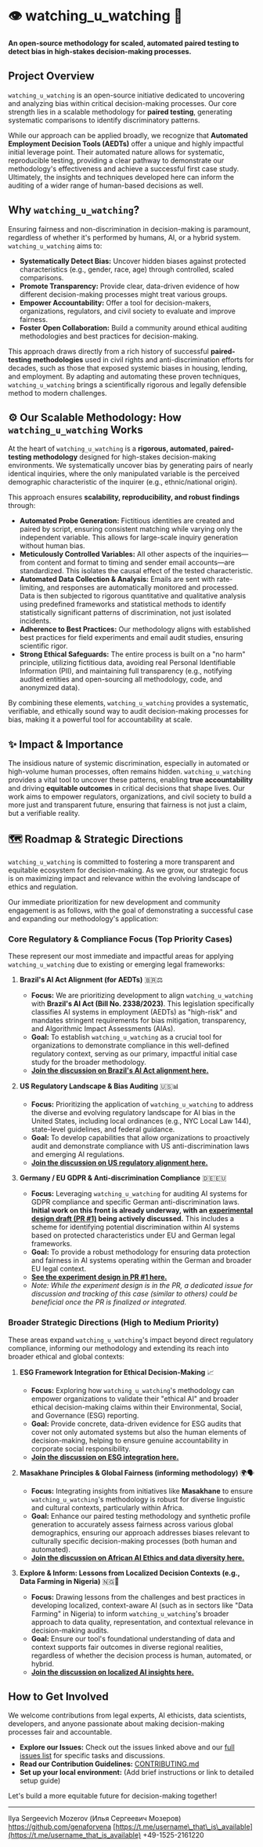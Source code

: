 # 👁️ watching_u_watching 🤖

**An open-source methodology for scaled, automated paired testing to detect bias in high-stakes decision-making processes.**

## Project Overview

`watching_u_watching` is an open-source initiative dedicated to uncovering and analyzing bias within critical decision-making processes. Our core strength lies in a scalable methodology for **paired testing**, generating systematic comparisons to identify discriminatory patterns.

While our approach can be applied broadly, we recognize that **Automated Employment Decision Tools (AEDTs)** offer a unique and highly impactful initial leverage point. Their automated nature allows for systematic, reproducible testing, providing a clear pathway to demonstrate our methodology's effectiveness and achieve a successful first case study. Ultimately, the insights and techniques developed here can inform the auditing of a wider range of human-based decisions as well.

## Why `watching_u_watching`?

Ensuring fairness and non-discrimination in decision-making is paramount, regardless of whether it's performed by humans, AI, or a hybrid system. `watching_u_watching` aims to:

* **Systematically Detect Bias:** Uncover hidden biases against protected characteristics (e.g., gender, race, age) through controlled, scaled comparisons.
* **Promote Transparency:** Provide clear, data-driven evidence of how different decision-making processes might treat various groups.
* **Empower Accountability:** Offer a tool for decision-makers, organizations, regulators, and civil society to evaluate and improve fairness.
* **Foster Open Collaboration:** Build a community around ethical auditing methodologies and best practices for decision-making.

This approach draws directly from a rich history of successful **paired-testing methodologies** used in civil rights and anti-discrimination efforts for decades, such as those that exposed systemic biases in housing, lending, and employment. By adapting and automating these proven techniques, `watching_u_watching` brings a scientifically rigorous and legally defensible method to modern challenges.

## ⚙️ Our Scalable Methodology: How `watching_u_watching` Works

At the heart of `watching_u_watching` is a **rigorous, automated, paired-testing methodology** designed for high-stakes decision-making environments. We systematically uncover bias by generating pairs of nearly identical inquiries, where the only manipulated variable is the perceived demographic characteristic of the inquirer (e.g., ethnic/national origin).

This approach ensures **scalability, reproducibility, and robust findings** through:

* **Automated Probe Generation:** Fictitious identities are created and paired by script, ensuring consistent matching while varying only the independent variable. This allows for large-scale inquiry generation without human bias.
* **Meticulously Controlled Variables:** All other aspects of the inquiries—from content and format to timing and sender email accounts—are standardized. This isolates the causal effect of the tested characteristic.
* **Automated Data Collection & Analysis:** Emails are sent with rate-limiting, and responses are automatically monitored and processed. Data is then subjected to rigorous quantitative and qualitative analysis using predefined frameworks and statistical methods to identify statistically significant patterns of discrimination, not just isolated incidents.
* **Adherence to Best Practices:** Our methodology aligns with established best practices for field experiments and email audit studies, ensuring scientific rigor.
* **Strong Ethical Safeguards:** The entire process is built on a "no harm" principle, utilizing fictitious data, avoiding real Personal Identifiable Information (PII), and maintaining full transparency (e.g., notifying audited entities and open-sourcing all methodology, code, and anonymized data).

By combining these elements, `watching_u_watching` provides a systematic, verifiable, and ethically sound way to audit decision-making processes for bias, making it a powerful tool for accountability at scale.

## ✨ Impact & Importance

The insidious nature of systemic discrimination, especially in automated or high-volume human processes, often remains hidden. `watching_u_watching` provides a vital tool to uncover these patterns, enabling **true accountability** and driving **equitable outcomes** in critical decisions that shape lives. Our work aims to empower regulators, organizations, and civil society to build a more just and transparent future, ensuring that fairness is not just a claim, but a verifiable reality.

## 🗺️ Roadmap & Strategic Directions

`watching_u_watching` is committed to fostering a more transparent and equitable ecosystem for decision-making. As we grow, our strategic focus is on maximizing impact and relevance within the evolving landscape of ethics and regulation.

Our immediate prioritization for new development and community engagement is as follows, with the goal of demonstrating a successful case and expanding our methodology's application:

### Core Regulatory & Compliance Focus (Top Priority Cases)

These represent our most immediate and impactful areas for applying `watching_u_watching` due to existing or emerging legal frameworks:

1.  **Brazil's AI Act Alignment (for AEDTs)** 🇧🇷⚖️
    * **Focus:** We are prioritizing development to align `watching_u_watching` with **Brazil's AI Act (Bill No. 2338/2023)**. This legislation specifically classifies AI systems in employment (AEDTs) as "high-risk" and mandates stringent requirements for bias mitigation, transparency, and Algorithmic Impact Assessments (AIAs).
    * **Goal:** To establish `watching_u_watching` as a crucial tool for organizations to demonstrate compliance in this well-defined regulatory context, serving as our primary, impactful initial case study for the broader methodology.
    * **[Join the discussion on Brazil's AI Act alignment here.](https://github.com/genaforvena/watching_u_watching/issues/5)**

2.  **US Regulatory Landscape & Bias Auditing** 🇺🇸📊
    * **Focus:** Prioritizing the application of `watching_u_watching` to address the diverse and evolving regulatory landscape for AI bias in the United States, including local ordinances (e.g., NYC Local Law 144), state-level guidelines, and federal guidance.
    * **Goal:** To develop capabilities that allow organizations to proactively audit and demonstrate compliance with US anti-discrimination laws and emerging AI regulations.
    * **[Join the discussion on US regulatory alignment here.](https://github.com/genaforvena/watching_u_watching/issues/2)**

3.  **Germany / EU GDPR & Anti-discrimination Compliance** 🇩🇪🇪🇺
    * **Focus:** Leveraging `watching_u_watching` for auditing AI systems for GDPR compliance and specific German anti-discrimination laws. **Initial work on this front is already underway, with an [experimental design draft (PR #1)](https://github.com/genaforvena/watching_u_watching/pull/1) being actively discussed.** This includes a scheme for identifying potential discrimination within AI systems based on protected characteristics under EU and German legal frameworks.
    * **Goal:** To provide a robust methodology for ensuring data protection and fairness in AI systems operating within the German and broader EU legal context.
    * **[See the experiment design in PR #1 here.](https://github.com/genaforvena/watching_u_watching/pull/1)**
    * *Note: While the experiment design is in the PR, a dedicated issue for discussion and tracking of this case (similar to others) could be beneficial once the PR is finalized or integrated.*

### Broader Strategic Directions (High to Medium Priority)

These areas expand `watching_u_watching`'s impact beyond direct regulatory compliance, informing our methodology and extending its reach into broader ethical and global contexts:

1.  **ESG Framework Integration for Ethical Decision-Making** 📈
    * **Focus:** Exploring how `watching_u_watching`'s methodology can empower organizations to validate their "ethical AI" and broader ethical decision-making claims within their Environmental, Social, and Governance (ESG) reporting.
    * **Goal:** Provide concrete, data-driven evidence for ESG audits that cover not only automated systems but also the human elements of decision-making, helping to ensure genuine accountability in corporate social responsibility.
    * **[Join the discussion on ESG integration here.](https://github.com/genaforvena/watching_u_watching/issues/8)**

2.  **Masakhane Principles & Global Fairness (informing methodology)** 🌍🗣️
    * **Focus:** Integrating insights from initiatives like **Masakhane** to ensure `watching_u_watching`'s methodology is robust for diverse linguistic and cultural contexts, particularly within Africa.
    * **Goal:** Enhance our paired testing methodology and synthetic profile generation to accurately assess fairness across various global demographics, ensuring our approach addresses biases relevant to culturally specific decision-making processes (both human and automated).
    * **[Join the discussion on African AI Ethics and data diversity here.](https://github.com/genaforvena/watching_u_watching/issues/6)**

3.  **Explore & Inform: Lessons from Localized Decision Contexts (e.g., Data Farming in Nigeria)** 🇳🇬🌾
    * **Focus:** Drawing lessons from the challenges and best practices in developing localized, context-aware AI (such as in sectors like "Data Farming" in Nigeria) to inform `watching_u_watching`'s broader approach to data quality, representation, and contextual relevance in decision-making audits.
    * **Goal:** Ensure our tool's foundational understanding of data and context supports fair outcomes in diverse regional realities, regardless of whether the decision process is human, automated, or hybrid.
    * **[Join the discussion on localized AI insights here.](https://github.com/genaforvena/watching_u_watching/issues/7)**

## How to Get Involved

We welcome contributions from legal experts, AI ethicists, data scientists, developers, and anyone passionate about making decision-making processes fair and accountable.

* **Explore our Issues:** Check out the issues linked above and our [full issues list](https://github.com/genaforvena/watching_u_watching/issues) for specific tasks and discussions.
* **Read our Contribution Guidelines:** [CONTRIBUTING.md](CONTRIBUTING.md)
* **Set up your local environment:** (Add brief instructions or link to detailed setup guide)

Let's build a more equitable future for decision-making together!

---

Ilya Sergeevich Mozerov (Илья Сергеевич Мозеров)
https://github.com/genaforvena
[https://t.me/username\_that\_is\_available](https://t.me/username_that_is_available)
+49-1525-2161220
